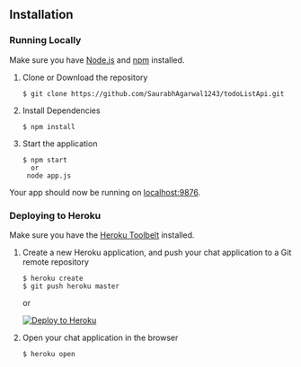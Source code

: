 ## Installation<a name="installation"></a>
### Running Locally
Make sure you have [Node.js](https://nodejs.org/) and [npm](https://www.npmjs.com/) installed.

1. Clone or Download the repository

	```
	$ git clone https://github.com/SaurabhAgarwal1243/todoListApi.git
	
	```
2. Install Dependencies

	```
	$ npm install
	```
3. Start the application

	```
	$ npm start 
      or
  	 node app.js
	```
Your app should now be running on [localhost:9876](http://localhost:9876/).

### Deploying to Heroku
Make sure you have the [Heroku Toolbelt](https://toolbelt.heroku.com/) installed.

1. Create a new Heroku application, and push your chat application to a Git remote repository

	```
	$ heroku create
	$ git push heroku master
	```
	
	or
	
	[![Deploy to Heroku](https://www.herokucdn.com/deploy/button.png)](https://heroku.com/deploy)


2. Open your chat application in the browser

	```
	$ heroku open
	```


